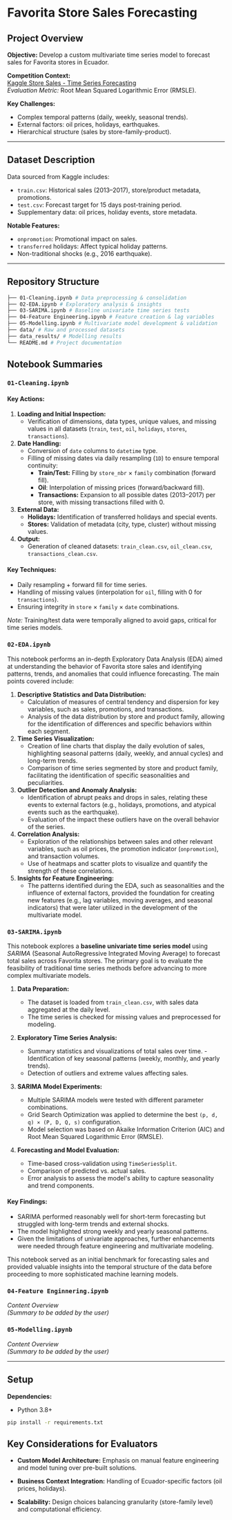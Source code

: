 # Favorita Store Sales Forecasting

## Project Overview
**Objective:** Develop a custom multivariate time series model to forecast sales for Favorita stores in Ecuador. 

**Competition Context:**  
[Kaggle Store Sales - Time Series Forecasting](https://www.kaggle.com/competitions/store-sales-time-series-forecasting)  
*Evaluation Metric:* Root Mean Squared Logarithmic Error (RMSLE).

**Key Challenges:**
- Complex temporal patterns (daily, weekly, seasonal trends).
- External factors: oil prices, holidays, earthquakes.
- Hierarchical structure (sales by store-family-product).

---

## Dataset Description
Data sourced from Kaggle includes:
- `train.csv`: Historical sales (2013–2017), store/product metadata, promotions.
- `test.csv`: Forecast target for 15 days post-training period.
- Supplementary data: oil prices, holiday events, store metadata.

**Notable Features:**
- `onpromotion`: Promotional impact on sales.
- `transferred` holidays: Affect typical holiday patterns.
- Non-traditional shocks (e.g., 2016 earthquake).

---

## Repository Structure
```bash
├── 01-Cleaning.ipynb # Data preprocessing & consolidation
├── 02-EDA.ipynb # Exploratory analysis & insights
├── 03-SARIMA.ipynb # Baseline univariate time series tests
├── 04-Feature Engineering.ipynb # Feature creation & lag variables
├── 05-Modelling.ipynb # Multivariate model development & validation
├── data/ # Raw and processed datasets
├── data_results/ # Modelling results
└── README.md # Project documentation
```

## Notebook Summaries

### `01-Cleaning.ipynb`

#### Key Actions:

1. **Loading and Initial Inspection:**
    - Verification of dimensions, data types, unique values, and missing values in all datasets (`train`, `test`, `oil`, `holidays`, `stores`, `transactions`).
2. **Date Handling:**
    - Conversion of `date` columns to `datetime` type.
    - Filling of missing dates via daily resampling (`1D`) to ensure temporal continuity:
      - **Train/Test:** Filling by `store_nbr` × `family` combination (forward fill).
      - **Oil**: Interpolation of missing prices (forward/backward fill).
      - **Transactions:** Expansion to all possible dates (2013–2017) per store, with missing transactions filled with 0.
3. **External Data:**
    - **Holidays:** Identification of transferred holidays and special events.
    - **Stores:** Validation of metadata (city, type, cluster) without missing values.
4. **Output:**
    - Generation of cleaned datasets: `train_clean.csv`, `oil_clean.csv`, `transactions_clean.csv`.

#### Key Techniques:

- Daily resampling + forward fill for time series.
- Handling of missing values (interpolation for `oil`, filling with 0 for `transactions`).
- Ensuring integrity in `store` × `family` × `date` combinations.

*Note:* Training/test data were temporally aligned to avoid gaps, critical for time series models.


### `02-EDA.ipynb`

This notebook performs an in-depth Exploratory Data Analysis (EDA) aimed at understanding the behavior of Favorita store sales and identifying patterns, trends, and anomalies that could influence forecasting. The main points covered include:

1. **Descriptive Statistics and Data Distribution:**
    - Calculation of measures of central tendency and dispersion for key variables, such as sales, promotions, and transactions.
    - Analysis of the data distribution by store and product family, allowing for the identification of differences and specific behaviors within each segment.
2. **Time Series Visualization:**
    - Creation of line charts that display the daily evolution of sales, highlighting seasonal patterns (daily, weekly, and annual cycles) and long-term trends.
    - Comparison of time series segmented by store and product family, facilitating the identification of specific seasonalities and peculiarities.
3. **Outlier Detection and Anomaly Analysis:**
    - Identification of abrupt peaks and drops in sales, relating these events to external factors (e.g., holidays, promotions, and atypical events such as the earthquake).
    - Evaluation of the impact these outliers have on the overall behavior of the series.
4. **Correlation Analysis:**
    - Exploration of the relationships between sales and other relevant variables, such as oil prices, the promotion indicator (`onpromotion`), and transaction volumes.
    - Use of heatmaps and scatter plots to visualize and quantify the strength of these correlations.
5. **Insights for Feature Engineering:**
    - The patterns identified during the EDA, such as seasonalities and the influence of external factors, provided the foundation for creating new features (e.g., lag variables, moving averages, and seasonal indicators) that were later utilized in the development of the multivariate model.
   

### `03-SARIMA.ipynb`

This notebook explores a **baseline univariate time series model** using *SARIMA* (Seasonal AutoRegressive Integrated Moving Average) to forecast total sales across Favorita stores. The primary goal is to evaluate the feasibility of traditional time series methods before advancing to more complex multivariate models.

1. **Data Preparation:**
    - The dataset is loaded from `train_clean.csv`, with sales data aggregated at the daily level.
    - The time series is checked for missing values and preprocessed for modeling.

2. **Exploratory Time Series Analysis:**
    - Summary statistics and visualizations of total sales over time.
     -Identification of key seasonal patterns (weekly, monthly, and yearly trends).
    - Detection of outliers and extreme values affecting sales.

3. **SARIMA Model Experiments:**

    - Multiple SARIMA models were tested with different parameter combinations.
    - Grid Search Optimization was applied to determine the best `(p, d, q) × (P, D, Q, s)` configuration.
   - Model selection was based on Akaike Information Criterion (AIC) and Root Mean Squared Logarithmic Error (RMSLE).

4. **Forecasting and Model Evaluation:**

    - Time-based cross-validation using `TimeSeriesSplit`.
    - Comparison of predicted vs. actual sales.
    - Error analysis to assess the model's ability to capture seasonality and trend components.
   
#### Key Findings:

- SARIMA performed reasonably well for short-term forecasting but struggled with long-term trends and external shocks.
- The model highlighted strong weekly and yearly seasonal patterns.
- Given the limitations of univariate approaches, further enhancements were needed through feature engineering and multivariate modeling.

This notebook served as an initial benchmark for forecasting sales and provided valuable insights into the temporal structure of the data before proceeding to more sophisticated machine learning models.

### `04-Feature Enginnering.ipynb`
*Content Overview*  
*(Summary to be added by the user)*  

### `05-Modelling.ipynb`
*Content Overview*  
*(Summary to be added by the user)*  

---

## Setup
**Dependencies:**  
- Python 3.8+

```bash
pip install -r requirements.txt
```

## Key Considerations for Evaluators

- **Custom Model Architecture:** Emphasis on manual feature engineering and model tuning over pre-built solutions.

- **Business Context Integration:** Handling of Ecuador-specific factors (oil prices, holidays).

- **Scalability:** Design choices balancing granularity (store-family level) and computational efficiency.
